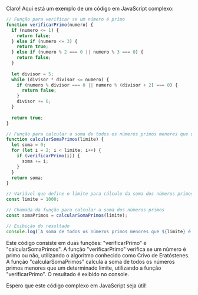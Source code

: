 Claro! Aqui está um exemplo de um código em JavaScript complexo:

```javascript
// Função para verificar se um número é primo
function verificarPrimo(numero) {
  if (numero <= 1) {
    return false;
  } else if (numero <= 3) {
    return true;
  } else if (numero % 2 === 0 || numero % 3 === 0) {
    return false;
  }
  
  let divisor = 5;
  while (divisor * divisor <= numero) {
    if (numero % divisor === 0 || numero % (divisor + 2) === 0) {
      return false;
    }
    divisor += 6;
  }
  
  return true;
}

// Função para calcular a soma de todos os números primos menores que um determinado limite
function calcularSomaPrimos(limite) {
  let soma = 0;
  for (let i = 2; i < limite; i++) {
    if (verificarPrimo(i)) {
      soma += i;
    }
  }
  return soma;
}

// Variável que define o limite para cálculo da soma dos números primos
const limite = 1000;

// Chamada da função para calcular a soma dos números primos
const somaPrimos = calcularSomaPrimos(limite);

// Exibição do resultado
console.log(`A soma de todos os números primos menores que ${limite} é ${somaPrimos}.`);
```

Este código consiste em duas funções: "verificarPrimo" e "calcularSomaPrimos". A função "verificarPrimo" verifica se um número é primo ou não, utilizando o algoritmo conhecido como Crivo de Eratóstenes. A função "calcularSomaPrimos" calcula a soma de todos os números primos menores que um determinado limite, utilizando a função "verificarPrimo". O resultado é exibido no console.

Espero que este código complexo em JavaScript seja útil!